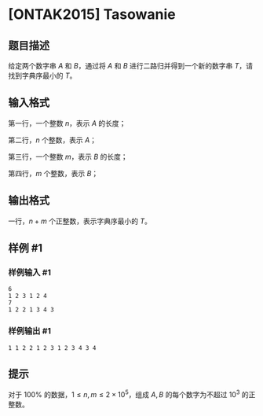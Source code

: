 # [ONTAK2015] Tasowanie

## 题目描述

给定两个数字串 $A$ 和 $B$，通过将 $A$ 和 $B$ 进行二路归并得到一个新的数字串 $T$，请找到字典序最小的 $T$。

## 输入格式

第一行，一个整数 $n$，表示 $A$ 的长度；

第二行，$n$ 个整数，表示 $A$；

第三行，一个整数 $m$，表示 $B$ 的长度；

第四行，$m$ 个整数，表示 $B$；

## 输出格式

一行，$n + m$ 个正整数，表示字典序最小的 $T$。

## 样例 #1

### 样例输入 #1
```
6
1 2 3 1 2 4
7
1 2 2 1 3 4 3
```

### 样例输出 #1

```
1 1 2 2 1 2 3 1 2 3 4 3 4
```

## 提示

对于 $100\%$ 的数据，$1 \leq n, m \leq 2 \times 10^5$，组成 $A, B$ 的每个数字为不超过 $10^3$ 的正整数。
